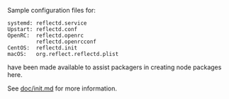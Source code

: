 Sample configuration files for:
```
systemd: reflectd.service
Upstart: reflectd.conf
OpenRC:  reflectd.openrc
         reflectd.openrcconf
CentOS:  reflectd.init
macOS:   org.reflect.reflectd.plist
```
have been made available to assist packagers in creating node packages here.

See [doc/init.md](../../doc/init.md) for more information.
